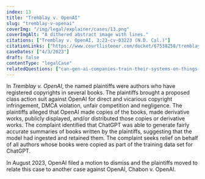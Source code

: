 ```yaml
---
index: 13
title: "Tremblay v. OpenAI"
slug: "tremblay-v-openai"
coverImg: "/img/legal/explainer/cases/13.png"
coverImgAlt: "A dithered abstract image with lines."
citations: ["Tremblay v. OpenAI, 3:23-cv-03223 (N.D. Cal.)"]
citationLinks: ["https://www.courtlistener.com/docket/67538258/tremblay-v-openai-inc/"]
caseDates: ["4/3/2023"]
draft: false 
contentType: "legalCase"
relatedQuestions: ["can-gen-ai-companies-train-their-systems-on-things-i-made"]
---
```

In *Tremblay v. OpenAI*, the named plaintiffs were authors who have registered copyrights in several books. The plaintiffs brought a proposed class action suit against OpenAI for direct and vicarious copyright infringement, DMCA violation, unfair competition and negligence. The plaintiffs alleged that OpenAI made copies of the books, made derivative works, publicly displayed, and/or distributed those copies or derivative works. The complaint identified that ChatGPT was able to generate fairly accurate summaries of books written by the plaintiffs, suggesting that the model had ingested and retained them. The complaint seeks relief on behalf of all authors whose books were copied as part of the training data set for ChatGPT.

In August 2023, OpenAI filed a motion to dismiss and the plaintiffs moved to relate this case to another case against OpenAI, Chabon v. OpenAI.


